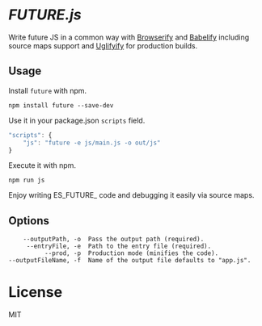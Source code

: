 # _FUTURE.js_

Write future JS in a common way with [Browserify]() and [Babelify]() including source maps support and [Uglifyify]() for production builds.

## Usage

Install `future` with npm.

```
npm install future --save-dev
```

Use it in your package.json `scripts` field.

```js
"scripts": {
	"js": "future -e js/main.js -o out/js"
}
```

Execute it with npm.

```
npm run js
```

Enjoy writing ES_FUTURE_ code and debugging it easily via source maps.

## Options

```
    --outputPath, -o  Pass the output path (required).
     --entryFile, -e  Path to the entry file (required).
          --prod, -p  Production mode (minifies the code).
--outputFileName, -f  Name of the output file defaults to "app.js".
```

# License
MIT
